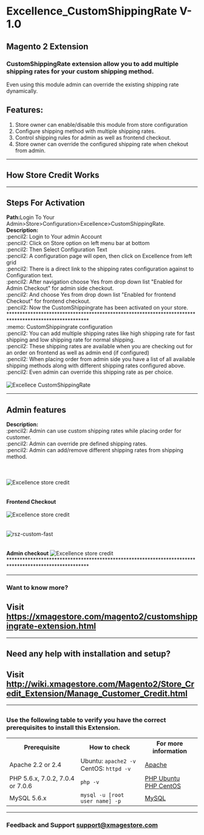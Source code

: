 # Excellence_CustomShippingRate V-1.0
## Magento 2 Extension

### CustomShippingRate extension allow you to add multiple shipping rates for your custom shipping method.

Even using this module admin can override the existing shipping rate dynamically.

## Features:

1. Store owner can enable/disable this module from store configuration
2. Configure shipping method with multiple shipping rates.
3. Control shipping rules for admin as well as frontend checkout.
4. Store owner can override the configured shipping rate when chekout from admin.
___________________________________________________________________________________________________
## How Store Credit Works

__________________________________________________________________________________________________
## Steps For Activation
<div></div>
	<div>
	   <b>Path:</b>Login To Your Admin>Store>Configuration>Excellence>CustomShippingRate.
	</div>
	<div>
		<b>Description: </b> <div>:pencil2: Login to Your admin Account</div>
				     <div>:pencil2: Click on Store option on left menu bar at bottom</div>
				     <div>:pencil2: Then Select Configuration Text</div>
				     <div>:pencil2: A configuration page will open, then click on Excellence from left grid</div>
                     <div>:pencil2: There is a direct link to the shipping rates configuration against to Configuration text.</div>
				     <div>:pencil2: After navigation choose Yes from drop down list  "Enabled for Admin Checkout" for admin side checkout.</div>
				     <div>:pencil2: And choose Yes from drop down list "Enabled for frontend Checkout" for frontend checkout.</div>
		<div>:pencil2: Now the CustomShippingrate has been activated on your store.</div>
	</div>
</div>
******************************************************************************************************
<div>
	:memo: CustomShippingrate configuration
    <div>:pencil2: You can add multiple shipping rates like high shipping rate for fast shipping and low shipping rate for normal shipping.</div>
	<div>:pencil2: These shipping rates are available when you are checking out for an order on frontend as well as admin end (if configured)</div>
	<div>:pencil2: When placing order from admin side you have a list of all available shipping methods along with different shipping rates configured above.</div>
    <div>:pencil2: Even admin can override this shipping rate as per choice.</div>
</div>



<br/>
<img src="https://i.ibb.co/Dth6BL0/rsz-customshipping-rate-config.png" alt="Excellece CustomShippingRate" title="custom shipping rate module">




_______________________________________________________________________________________________________
## Admin features
<div>
	<div>
	</div>
	<div>
		<b>Description: </b> <div>:pencil2: Admin can use custom shipping rates while placing order for customer.</div>
        <div>:pencil2: Admin can override pre defined shipping rates.</div>
        <div>:pencil2: Admin can add/remove different shipping rates from shipping method.</div>
	</div>
	<div>
		<br/>
		<br/>
		<br/>
		<img src="https://i.ibb.co/pZ5fyNL/rsz-custom-multiple.png" alt="Excellence store credit" title="store credit module"/>
		<br/>
		<br/>
		<br/>		
		<strong>Frontend Checkout </strong>
		<br/>
		<br/>
		<img src="https://i.ibb.co/k0MHjRy/rsz-custom-rates.png" alt="Excellence store credit" title="store credit module"/>
		<br/>
		<br/>
		<br/>
		<img src="https://i.ibb.co/9hP3PQd/rsz-custom-fast.png" alt="rsz-custom-fast" border="0">
		<br/>
		<br/>
		<br/>
		<strong>Admin checkout</strong>
		<img src="https://i.ibb.co/C0sW95D/rsz-custom-admin-shipping-rates.png" alt="Excellence store credit" title="store credit module"/>
	</div>
</div>
******************************************************************************************************


___________________________________________________________________________________________________

### Want to know more?

## Visit <a href='https://xmagestore.com/magento2/customshippingrate-extension.html' target='_blank'>https://xmagestore.com/magento2/customshippingrate-extension.html</a>
___________________________________________________________________________________________________
## Need any help with installation and setup?

## Visit <a href='http://wiki.xmagestore.com/Magento2/Store_Credit_Extension/Manage_Customer_Credit.html' target='_blank'>http://wiki.xmagestore.com/Magento2/Store_Credit_Extension/Manage_Customer_Credit.html</a>

___________________________________________________________________________________________________
## 

### Use the following table to verify you have the correct prerequisites to install this Extension.
<table>
	<tbody>
		<tr>
			<th>Prerequisite</th>
			<th>How to check</th>
			<th>For more information</th>
		</tr>
	<tr>
		<td>Apache 2.2 or 2.4</td>
		<td>Ubuntu: <code>apache2 -v</code><br>
		CentOS: <code>httpd -v</code></td>
		<td><a href="https://devdocs.magento.com/guides/v2.2/install-gde/prereq/apache.html">Apache</a></td>
	</tr>
	<tr>
		<td>PHP 5.6.x, 7.0.2, 7.0.4 or 7.0.6</td>
		<td><code>php -v</code></td>
		<td><a href="http://devdocs.magento.com/guides/v2.2/install-gde/prereq/php-ubuntu.html">PHP Ubuntu</a><br><a href="http://devdocs.magento.com/guides/v2.2/install-gde/prereq/php-centos.html">PHP CentOS</a></td>
	</tr>
	<tr><td>MySQL 5.6.x</td>
	<td><code>mysql -u [root user name] -p</code></td>
	<td><a href="http://devdocs.magento.com/guides/v2.2/install-gde/prereq/mysql.html">MySQL</a></td>
	</tr>
</tbody>
</table>

___________________________________________________________________________________________________
### Feedback and Support <a href="mailto:support@xmagestore.com">support@xmagestore.com</a>
